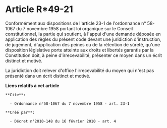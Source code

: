 # Article R*49-21

Conformément aux dispositions de l'article 23-1 de l'ordonnance n° 58-1067 du 7 novembre 1958 portant loi organique sur le
Conseil constitutionnel, la partie qui soutient, à l'appui d'une demande déposée en application des règles du présent code
devant une juridiction d'instruction, de jugement, d'application des peines ou de la rétention de sûreté, qu'une disposition
législative porte atteinte aux droits et libertés garantis par la Constitution doit, à peine d'irrecevabilité, présenter ce
moyen dans un écrit distinct et motivé. 

La juridiction doit relever d'office l'irrecevabilité du moyen qui n'est pas présenté dans un écrit distinct et motivé.

**Liens relatifs à cet article**

	**Cite**:

	  - Ordonnance n°58-1067 du 7 novembre 1958 - art. 23-1

	**Créé par**:

	  - Décret n°2010-148 du 16 février 2010 - art. 4
